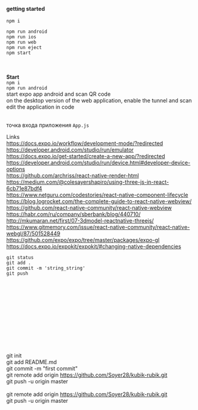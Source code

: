**getting started <br>**
<br>
`npm i` <br>

`npm run android` <br>
`npm run ios `<br>
`npm run web`<br>
`npm run eject`<br>
`npm start`<br>

<br><br>
**Start**<br>
`npm i` <br>
`npm run android` <br>
start expo app android and scan QR code <br>
on the desktop version of the web application, enable the tunnel and scan  <br>
edit the application in code <br>
<br>

точка входа приложения `App.js`
<br>

Links<br>
https://docs.expo.io/workflow/development-mode/?redirected <br>
https://developer.android.com/studio/run/emulator <br>
https://docs.expo.io/get-started/create-a-new-app/?redirected <br>
https://developer.android.com/studio/run/device.html#developer-device-options <br>
https://github.com/archriss/react-native-render-html <br>
https://medium.com/@colesayershapiro/using-three-js-in-react-6cb71e87bdf4 <br>
https://www.netguru.com/codestories/react-native-component-lifecycle <br>
https://blog.logrocket.com/the-complete-guide-to-react-native-webview/ <br>
https://github.com/react-native-community/react-native-webview <br>
https://habr.com/ru/company/sberbank/blog/440710/ <br>
http://mkumaran.net/first/07-3dmodel-reactnative-threejs/ <br>
https://www.gitmemory.com/issue/react-native-community/react-native-webgl/87/501528449<br>
https://github.com/expo/expo/tree/master/packages/expo-gl <br>
https://docs.expo.io/expokit/expokit/#changing-native-dependencies <br>

`git status` <br>
`git add .` <br>
`git commit -m 'string_string'` <br>
`git push` <br>

<br><br><br><br><br><br><br><br><br><br><br>
git init <br>
git add README.md <br>
git commit -m "first commit" <br>
git remote add origin https://github.com/Soyer28/kubik-rubik.git <br>
git push -u origin master <br>
<br>
git remote add origin https://github.com/Soyer28/kubik-rubik.git <br>
git push -u origin master <br>
<br><br>

